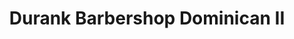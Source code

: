 ---
title: "Durank Barbershop Dominican II"
url: /loch-raven/durank-barbershop-dominican-ii/
shop: Friseur
---